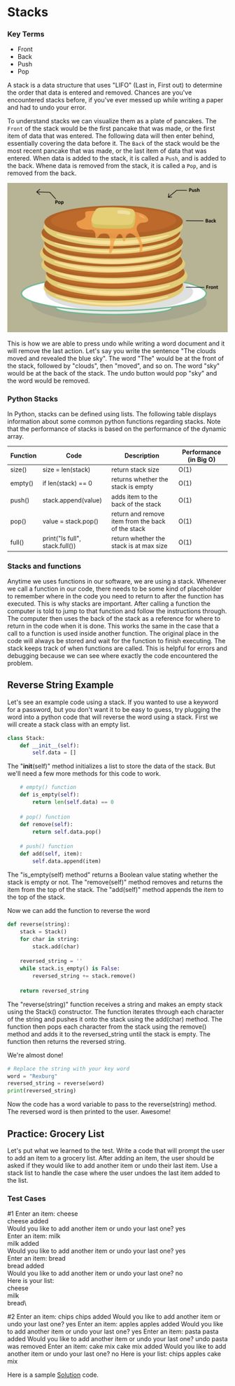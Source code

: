# Stacks

### Key Terms

- Front
- Back
- Push
- Pop

A stack is a data structure that uses "LIFO" (Last in, First out) to determine the order that data is entered and removed.
Chances are you've encountered stacks before, if you've ever messed up while writing a paper and had to undo your error. 

To understand stacks we can visualize them as a plate of pancakes. 
The `Front` of the stack would be the first pancake that was made, or the first item of data that was entered. 
The following data will then enter behind, essentially covering the data before it. 
The `Back` of the stack would be the most recent pancake that was made, or the last item of data that was entered.
When data is added to the stack, it is called a `Push`, and is added to the back.
Whene data is removed from the stack, it is called a `Pop`, and is removed from the back.

![pancake_design](pancake-stack.png)


This is how we are able to press undo while writing a word document and it will remove the last action.
Let's say you write the sentence "The clouds moved and revealed the blue sky". The word "The" would be at the front of the stack, followed by "clouds", then "moved",
and so on. The word "sky" would be at the back of the stack. The undo button would pop "sky" and the word would be removed.

### Python Stacks

In Python, stacks can be defined using lists. The following table displays information about some common python functions regarding stacks.
Note that the performance of stacks is based on the performance of the dynamic array.

| Function          | Code              | Description          | Performance (in Big O)          |
| ----------------- | ----------------- | -------------------- | --------------------- |
| size() | size = len(stack) | return stack size | O(1)  |
| empty() | if len(stack) == 0 | returns whether the stack is empty | O(1)  |
| push() | stack.append(value) | adds item to the back of the stack | O(1)  |
| pop() | value = stack.pop() | return and remove item from the back of the stack | O(1)  |
| full() | print("Is full", stack.full()) | return whether the stack is at max size | O(1)  |





### Stacks and functions

Anytime we uses functions in our software, we are using a stack. Whenever we call a function in our code, there needs to be some 
kind of placeholder to remember where in the code you need to return to after the function has executed. This is why stacks are important.
After calling a function the computer is told to jump to that function and follow the instructions through. The computer then uses the back
of the stack as a reference for where to return in the code when it is done.
This works the same in the case that a call to a function is used inside another function. The original place in the code will always be
stored and wait for the function to finish executing.
The stack keeps track of when functions are called. This is helpful for errors and debugging because we can see where exactly the code encountered the problem.



## Reverse String Example

Let's see an example code using a stack. If you wanted to use a keyword for a password, but you don't want it to be easy to guess, try plugging the word into
a python code that will reverse the word using a stack. First we will create a stack class with an empty list.

```python
class Stack:
    def __init__(self):
        self.data = []        
```

The "__init__(self)" method initializes a list to store the data of the stack.
But we'll need a few more methods for this code to work.

```python
    # empty() function
    def is_empty(self):
        return len(self.data) == 0

    # pop() function
    def remove(self):
        return self.data.pop()

    # push() function
    def add(self, item):
        self.data.append(item)

```

The "is_empty(self) method" returns a Boolean value stating whether the stack is empty or not.
The "remove(self)" method removes and returns the item from the top of the stack.
The "add(self)" method appends the item to the top of the stack.

Now we can add the function to reverse the word

```python
def reverse(string):
    stack = Stack()
    for char in string:
        stack.add(char)

    reversed_string = ''
    while stack.is_empty() is False:
        reversed_string += stack.remove()

    return reversed_string
```

The "reverse(string)" function receives a string and makes an empty stack using the Stack() constructor.
The function iterates through each character of the string and pushes it onto the stack using the add(char) method.
The function then pops each character from the stack using the remove() method and adds it to the reversed_string until the stack is empty.
The function then returns the reversed string.

We're almost done!

```python
# Replace the string with your key word
word = "Rexburg"
reversed_string = reverse(word)
print(reversed_string)
```

Now the code has a word variable to pass to the reverse(string) method.
The reversed word is then printed to the user. Awesome!

## Practice: Grocery List

Let's put what we learned to the test. Write a code that will prompt the user to add an item to a grocery list. 
After adding an item, the user should be asked if they would like to add another item or undo their last item. 
Use a stack list to handle the case where the user undoes the last item added to the list.

### Test Cases

#1
Enter an item: cheese\
cheese added\
Would you like to add another item or undo your last one? yes\
Enter an item: milk\
milk added\
Would you like to add another item or undo your last one? yes\
Enter an item: bread\
bread added\
Would you like to add another item or undo your last one? no\
Here is your list:\
cheese\
milk\
bread\

#2
Enter an item: chips
chips added
Would you like to add another item or undo your last one? yes
Enter an item: apples
apples added
Would you like to add another item or undo your last one? yes
Enter an item: pasta
pasta added
Would you like to add another item or undo your last one? undo
pasta was removed
Enter an item: cake mix
cake mix added
Would you like to add another item or undo your last one? no
Here is your list:
chips
apples
cake mix


Here is a sample [Solution](stack-solution.py) code.

